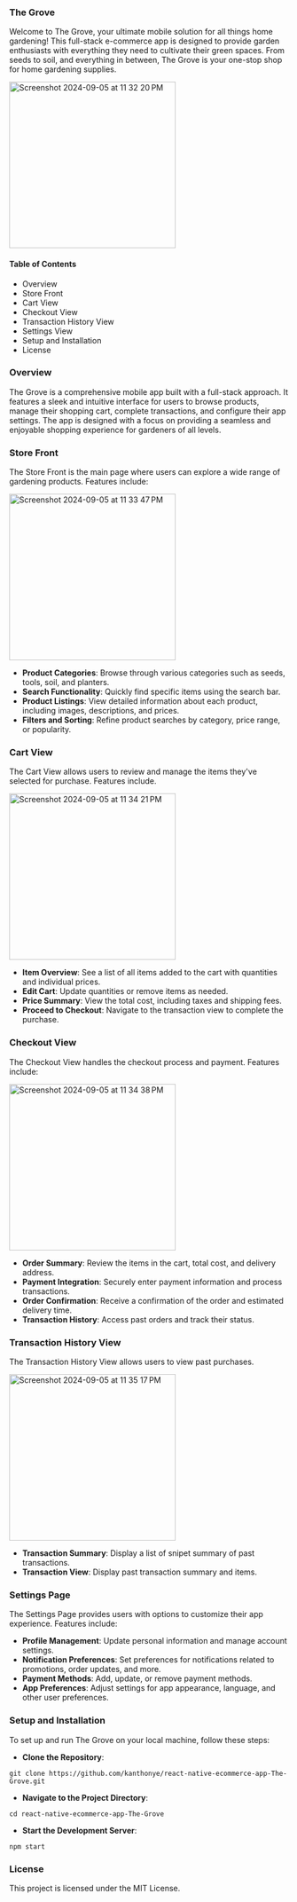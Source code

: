 ### The Grove

Welcome to The Grove, your ultimate mobile solution for all things home gardening! This full-stack e-commerce app is designed to provide garden enthusiasts with everything they need to cultivate their green spaces. From seeds to soil, and everything in between, The Grove is your one-stop shop for home gardening supplies.

<img width="300" alt="Screenshot 2024-09-05 at 11 32 20 PM" src="https://github.com/user-attachments/assets/9a662c0a-84c0-42c4-a3f5-7adfd2d8d3ac">

#### Table of Contents

- Overview
- Store Front
- Cart View
- Checkout View
- Transaction History View
- Settings View
- Setup and Installation
- License

### Overview

The Grove is a comprehensive mobile app built with a full-stack approach. It features a sleek and intuitive interface for users to browse products, manage their shopping cart, complete transactions, and configure their app settings. The app is designed with a focus on providing a seamless and enjoyable shopping experience for gardeners of all levels.

### Store Front

The Store Front is the main page where users can explore a wide range of gardening products. Features include:

<img width="300" alt="Screenshot 2024-09-05 at 11 33 47 PM" src="https://github.com/user-attachments/assets/763da674-433c-4fb7-88cc-c9e69a7a8ee5">

- **Product Categories**: Browse through various categories such as seeds, tools, soil, and planters.
- **Search Functionality**: Quickly find specific items using the search bar.
- **Product Listings**: View detailed information about each product, including images, descriptions, and prices.
- **Filters and Sorting**: Refine product searches by category, price range, or popularity.

### Cart View

The Cart View allows users to review and manage the items they've selected for purchase. Features include.

<img width="300" alt="Screenshot 2024-09-05 at 11 34 21 PM" src="https://github.com/user-attachments/assets/293eb0fe-f559-4d5b-be99-a895f902327c">

- **Item Overview**: See a list of all items added to the cart with quantities and individual prices.
- **Edit Cart**: Update quantities or remove items as needed.
- **Price Summary**: View the total cost, including taxes and shipping fees.
- **Proceed to Checkout**: Navigate to the transaction view to complete the purchase.

### Checkout View

The Checkout View handles the checkout process and payment. Features include:

<img width="300" alt="Screenshot 2024-09-05 at 11 34 38 PM" src="https://github.com/user-attachments/assets/e947e916-720d-47d3-8883-4d48a845d3d8">

- **Order Summary**: Review the items in the cart, total cost, and delivery address.
- **Payment Integration**: Securely enter payment information and process transactions.
- **Order Confirmation**: Receive a confirmation of the order and estimated delivery time.
- **Transaction History**: Access past orders and track their status.

### Transaction History View

The Transaction History View allows users to view past purchases.

<img width="300" alt="Screenshot 2024-09-05 at 11 35 17 PM" src="https://github.com/user-attachments/assets/3484015d-d8e6-4643-92d9-14ed62891c44">

- **Transaction Summary**: Display a list of snipet summary of past transactions.
- **Transaction View**: Display past transaction summary and items.

### Settings Page

The Settings Page provides users with options to customize their app experience. Features include:

- **Profile Management**: Update personal information and manage account settings.
- **Notification Preferences**: Set preferences for notifications related to promotions, order updates, and more.
- **Payment Methods**: Add, update, or remove payment methods.
- **App Preferences**: Adjust settings for app appearance, language, and other user preferences.

### Setup and Installation

To set up and run The Grove on your local machine, follow these steps:

- **Clone the Repository**:

```
git clone https://github.com/kanthonye/react-native-ecommerce-app-The-Grove.git
```

- **Navigate to the Project Directory**:

```
cd react-native-ecommerce-app-The-Grove
```

- **Start the Development Server**:

```
npm start
```

### License

This project is licensed under the MIT License.
